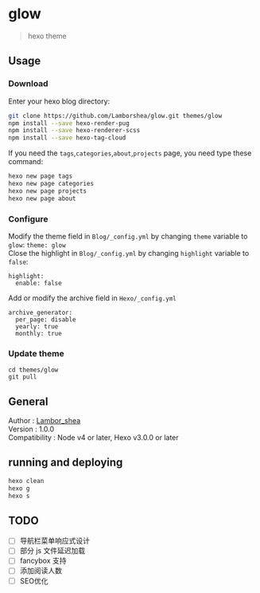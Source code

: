 # glow

> hexo theme

## Usage
### Download

Enter your hexo blog directory:
```bash
git clone https://github.com/Lamborshea/glow.git themes/glow
npm install --save hexo-render-pug
npm install --save hexo-renderer-scss
npm install --save hexo-tag-cloud
```
If you need the `tags`,`categories`,`about`,`projects` page, you need type these command:
```bash
hexo new page tags
hexo new page categories
hexo new page projects
hexo new page about
```
### Configure

Modify the theme field in `Blog/_config.yml` by changing `theme` variable to `glow`: `theme: glow`  
Close the highlight in `Blog/_config.yml` by changing `highlight` variable to `false`:
```
highlight:
  enable: false
```

Add or modify the archive field in `Hexo/_config.yml`
```
archive_generator:
  per_page: disable
  yearly: true
  monthly: true
```
### Update theme

```
cd themes/glow
git pull
```

## General

Author : [Lambor_shea](https://github.com/Lamborshea)  
Version : 1.0.0  
Compatibility : Node v4 or later, Hexo v3.0.0 or later  

## running and deploying

```bash
hexo clean
hexo g
hexo s
```

## TODO

- [ ] 导航栏菜单响应式设计
- [ ] 部分 js 文件延迟加载
- [ ] fancybox 支持
- [ ] 添加阅读人数
- [ ] SEO优化

